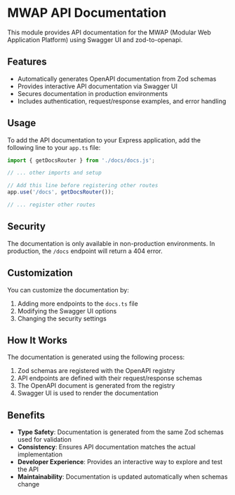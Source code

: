 # MWAP API Documentation

This module provides API documentation for the MWAP (Modular Web Application Platform) using Swagger UI and zod-to-openapi.

## Features

- Automatically generates OpenAPI documentation from Zod schemas
- Provides interactive API documentation via Swagger UI
- Secures documentation in production environments
- Includes authentication, request/response examples, and error handling

## Usage

To add the API documentation to your Express application, add the following line to your `app.ts` file:

```typescript
import { getDocsRouter } from './docs/docs.js';

// ... other imports and setup

// Add this line before registering other routes
app.use('/docs', getDocsRouter());

// ... register other routes
```

## Security

The documentation is only available in non-production environments. In production, the `/docs` endpoint will return a 404 error.

## Customization

You can customize the documentation by:

1. Adding more endpoints to the `docs.ts` file
2. Modifying the Swagger UI options
3. Changing the security settings

## How It Works

The documentation is generated using the following process:

1. Zod schemas are registered with the OpenAPI registry
2. API endpoints are defined with their request/response schemas
3. The OpenAPI document is generated from the registry
4. Swagger UI is used to render the documentation

## Benefits

- **Type Safety**: Documentation is generated from the same Zod schemas used for validation
- **Consistency**: Ensures API documentation matches the actual implementation
- **Developer Experience**: Provides an interactive way to explore and test the API
- **Maintainability**: Documentation is updated automatically when schemas change